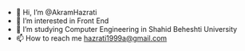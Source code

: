 - 👋 Hi, I’m @AkramHazrati
- 👀 I’m interested in Front End
- 🌱 I’m studying Computer Engineering in Shahid Beheshti University
- 📫 How to reach me hazrati1999a@gmail.com

